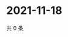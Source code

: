 # 2021-11-18

共 0 条

<!-- BEGIN WEIBO -->
<!-- 最后更新时间 Thu Nov 18 2021 16:10:45 GMT+0800 (China Standard Time) -->

<!-- END WEIBO -->
